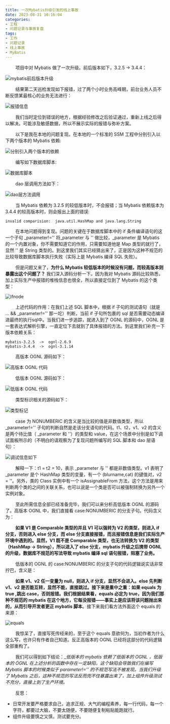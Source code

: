 ```yaml
---
title: 一次Mybatis升级引发的线上事故
date: 2023-08-31 10:16:04
categories:
- 工程
- 问题记录与事故复盘
tags:
- 工作
- 问题记录
- 线上事故
- MyBatis
---
```



&ensp;&ensp;&ensp;&ensp; 项目中对 Mybatis 做了一次升级。前后版本如下，3.2.5 -> 3.4.4：

![mybatis前后版本升级](https://github.com/3546514206/ImageHost.Github.IO/blob/main/%E5%B7%A5%E7%A8%8B/%E9%97%AE%E9%A2%98%E8%AE%B0%E5%BD%95%E4%B8%8E%E4%BA%8B%E6%95%85%E5%A4%8D%E7%9B%98/%E4%B8%80%E6%AC%A1Mybatis%E5%8D%87%E7%BA%A7%E5%BC%95%E5%8F%91%E7%9A%84%E7%BA%BF%E4%B8%8A%E4%BA%8B%E6%95%85/mybatis%E5%89%8D%E5%90%8E%E7%89%88%E6%9C%AC%E5%8D%87%E7%BA%A7.png?raw=true)

&ensp;&ensp;&ensp;&ensp; 结果第二天巡检发现如下报错，过了两个小时业务高峰期，前台业务人员不断反馈某最核心的业务无法进行：

![报错信息](https://github.com/3546514206/ImageHost.Github.IO/blob/main/%E5%B7%A5%E7%A8%8B/%E9%97%AE%E9%A2%98%E8%AE%B0%E5%BD%95%E4%B8%8E%E4%BA%8B%E6%95%85%E5%A4%8D%E7%9B%98/%E4%B8%80%E6%AC%A1Mybatis%E5%8D%87%E7%BA%A7%E5%BC%95%E5%8F%91%E7%9A%84%E7%BA%BF%E4%B8%8A%E4%BA%8B%E6%95%85/%E6%8A%A5%E9%94%99%E4%BF%A1%E6%81%AF.png?raw=true)

&ensp;&ensp;&ensp;&ensp; 我们当时定位到错误的地方，根据经验修改之后验证通过，重新上线之后得以解决。可能涉及敏感数据，所以不展示实际的报错与弥补方案。

&ensp;&ensp;&ensp;&ensp; 以下是我在本地的问题复现。在本地的一个标准的 SSM 工程中分别引入以下两个版本的 Mybatis 依赖:

![分别引入两个版本的依赖](https://github.com/3546514206/ImageHost.Github.IO/blob/main/%E5%B7%A5%E7%A8%8B/%E9%97%AE%E9%A2%98%E8%AE%B0%E5%BD%95%E4%B8%8E%E4%BA%8B%E6%95%85%E5%A4%8D%E7%9B%98/%E4%B8%80%E6%AC%A1Mybatis%E5%8D%87%E7%BA%A7%E5%BC%95%E5%8F%91%E7%9A%84%E7%BA%BF%E4%B8%8A%E4%BA%8B%E6%95%85/%E5%88%86%E5%88%AB%E5%BC%95%E5%85%A5%E4%B8%A4%E4%B8%AA%E7%89%88%E6%9C%AC%E7%9A%84%E4%BE%9D%E8%B5%96.png?raw=true)

&ensp;&ensp;&ensp;&ensp; 编写如下数据库脚本:

![数据库脚本](https://github.com/3546514206/ImageHost.Github.IO/blob/main/%E5%B7%A5%E7%A8%8B/%E9%97%AE%E9%A2%98%E8%AE%B0%E5%BD%95%E4%B8%8E%E4%BA%8B%E6%95%85%E5%A4%8D%E7%9B%98/%E4%B8%80%E6%AC%A1Mybatis%E5%8D%87%E7%BA%A7%E5%BC%95%E5%8F%91%E7%9A%84%E7%BA%BF%E4%B8%8A%E4%BA%8B%E6%95%85/%E6%95%B0%E6%8D%AE%E5%BA%93%E8%84%9A%E6%9C%AC.png?raw=true)

&ensp;&ensp;&ensp;&ensp; dao 层调用方法如下：

![dao层方法调用](https://github.com/3546514206/ImageHost.Github.IO/blob/main/%E5%B7%A5%E7%A8%8B/%E9%97%AE%E9%A2%98%E8%AE%B0%E5%BD%95%E4%B8%8E%E4%BA%8B%E6%95%85%E5%A4%8D%E7%9B%98/%E4%B8%80%E6%AC%A1Mybatis%E5%8D%87%E7%BA%A7%E5%BC%95%E5%8F%91%E7%9A%84%E7%BA%BF%E4%B8%8A%E4%BA%8B%E6%95%85/dao%E5%B1%82%E6%96%B9%E6%B3%95%E8%B0%83%E7%94%A8.png?raw=true)

&ensp;&ensp;&ensp;&ensp; 当 Mybatis 依赖为 3.2.5 的较低版本时，不会报错；当 Mybatis 依赖版本为 3.4.4 的较高版本时，则会报出上面的错误:

```shell
invalid comparision:  java.util.HashMap and java.lang.String
```

&ensp;&ensp;&ensp;&ensp; 在本地问题得到复现。问题的关键在于数据库脚本中的 if 条件编译语句的这一个子句 _parameter!='' 将_parameter 与 '' 做比较，_parameter 是 Mybatis 的一个内置对象，你不需要知道它的作用，只需要知道他是 Map 类型的就行了，显然 '' 是 String 类型的。到这里我们其实已经猜出来了，正是因为这种不规范的比较导致数据库脚本执行失败（实际上是 Mybatis 编译 SQL 失败）。

&ensp;&ensp;&ensp;&ensp; 但是问题又来了，__为什么 Mybatis 较低版本的时候没有问题，而较高版本则暴露出这个问题了？__ 我们深入源码分析一下。因为我对 Mybatis 源码比较熟悉，加上实际生产中报错的堆栈信息也很全，所以直接定位到了 Mybatis 的这个类型：

![ifnode](https://github.com/3546514206/ImageHost.Github.IO/blob/main/%E5%B7%A5%E7%A8%8B/%E9%97%AE%E9%A2%98%E8%AE%B0%E5%BD%95%E4%B8%8E%E4%BA%8B%E6%95%85%E5%A4%8D%E7%9B%98/%E4%B8%80%E6%AC%A1Mybatis%E5%8D%87%E7%BA%A7%E5%BC%95%E5%8F%91%E7%9A%84%E7%BA%BF%E4%B8%8A%E4%BA%8B%E6%95%85/ifnode.png?raw=true)

&ensp;&ensp;&ensp;&ensp; 上述代码的作用：在我们上述 SQL 脚本中，根据 if 子句的测试语句（就是 ... && _parameter!='' 那一坨）判断，当前 if 子句所包裹的 sql 是否需要动态编译进最终的执行sql中。当我们进一步追踪，就进入到了 OGNL 的源码中，OGNL 是一套表达式解析引擎，一直定位下去就到了具体报错的方法。到这里我们补充一下版本依赖关系：

```shell
mybatis-3.2.5  ->  ognl-2.6.9
mybatis-3.4.4  ->  ognl-3.1.14
```

&ensp;&ensp;&ensp;&ensp; 高版本 OGNL 源码如下：

![高版本 OGNL 代码](https://github.com/3546514206/ImageHost.Github.IO/blob/main/%E5%B7%A5%E7%A8%8B/%E9%97%AE%E9%A2%98%E8%AE%B0%E5%BD%95%E4%B8%8E%E4%BA%8B%E6%95%85%E5%A4%8D%E7%9B%98/%E4%B8%80%E6%AC%A1Mybatis%E5%8D%87%E7%BA%A7%E5%BC%95%E5%8F%91%E7%9A%84%E7%BA%BF%E4%B8%8A%E4%BA%8B%E6%95%85/%E9%AB%98%E7%89%88%E6%9C%ACOGNL%E4%BB%A3%E7%A0%81.png?raw=true)

&ensp;&ensp;&ensp;&ensp; 低版本 OGNL 源码如下：

![低版本 OGNL 代码](https://github.com/3546514206/ImageHost.Github.IO/blob/main/%E5%B7%A5%E7%A8%8B/%E9%97%AE%E9%A2%98%E8%AE%B0%E5%BD%95%E4%B8%8E%E4%BA%8B%E6%95%85%E5%A4%8D%E7%9B%98/%E4%B8%80%E6%AC%A1Mybatis%E5%8D%87%E7%BA%A7%E5%BC%95%E5%8F%91%E7%9A%84%E7%BA%BF%E4%B8%8A%E4%BA%8B%E6%95%85/%E4%BD%8E%E7%89%88%E6%9C%ACOGNL%E4%BB%A3%E7%A0%81.png?raw=true)

&ensp;&ensp;&ensp;&ensp; 类型标识相关的源码如下：

![类型标记](https://github.com/3546514206/ImageHost.Github.IO/blob/main/%E5%B7%A5%E7%A8%8B/%E9%97%AE%E9%A2%98%E8%AE%B0%E5%BD%95%E4%B8%8E%E4%BA%8B%E6%95%85%E5%A4%8D%E7%9B%98/%E4%B8%80%E6%AC%A1Mybatis%E5%8D%87%E7%BA%A7%E5%BC%95%E5%8F%91%E7%9A%84%E7%BA%BF%E4%B8%8A%E4%BA%8B%E6%95%85/%E7%B1%BB%E5%9E%8B%E6%A0%87%E8%AE%B0.png?raw=true)

&ensp;&ensp;&ensp;&ensp; case 为 NONUMBERIC 的含义是当比较的值是非数值类型，所以 _parameter!='' 子句的判断自然是走该分支语句的代码。t1、t2，v1、v2 的含义是两个待比值（ _parameter 和 ''）的类型和 value，在这个场景中分别是如下调试面板所示的（不明白的请观察为了复现问题所编写的 SQL 脚本和 dao 层语句）：

![调试信息如下](https://github.com/3546514206/ImageHost.Github.IO/blob/main/%E5%B7%A5%E7%A8%8B/%E9%97%AE%E9%A2%98%E8%AE%B0%E5%BD%95%E4%B8%8E%E4%BA%8B%E6%95%85%E5%A4%8D%E7%9B%98/%E4%B8%80%E6%AC%A1Mybatis%E5%8D%87%E7%BA%A7%E5%BC%95%E5%8F%91%E7%9A%84%E7%BA%BF%E4%B8%8A%E4%BA%8B%E6%95%85/%E8%B0%83%E8%AF%95%E4%BF%A1%E6%81%AF%E5%A6%82%E4%B8%8B.png?raw=true)

&ensp;&ensp;&ensp;&ensp; 解释一下：t1 = t2 = 10，表示 _parameter 与 '' 都是非数值类型。v1 表明了 _parameter 是个 HashMap 类型的变量，有一个 (blurname,cat) 的键值对，v2 = ''。另外，类的 Class 实例中有一个 isAssignableFrom 方法，这个方法是用来判断两个类的之间的关联关系，也可以说是一个类是否可以被强制转换为另外一个实例对象。

&ensp;&ensp;&ensp;&ensp; 至此所需信息全部已经准备完毕，我们可以来分析高低版本 OGNL 的源码了。高版本 OGNL 中，我们直接看 case:NONUMBERIC 的分支子句。代码含义为：

&ensp;&ensp;&ensp;&ensp; __如果 V1 是 Comparable 类型的并且 V1 可以强转为 V2 的类型，则进入 if 分支，否则进入 else 分支，而 else 分支直接报错，而且报错信息是我们实际生产环境中遇到的。显然，V1 既不是 Comparable 类型，也无法转换为 V2 的类型（HashMap -> String），所以进入了 else 分支，mybatis 升级之后携带 OGNL 的升级，数据库不规范的写法导致 mybatis 编译 sql 语句报错，阻塞了业务。__

&ensp;&ensp;&ensp;&ensp; 低版本的 OGNL 的 case:NONUMBERIC 的分支子句的代码逻辑说实话非常拧巴，含义是：

&ensp;&ensp;&ensp;&ensp; __如果 v1、v2 任一变量为 null，则进入 if 分支，显然不会进入。else 先判断v1、v2 是否能互转，显然不能，直接跳过。接下来是重中之重：如果 equals 为 true ,跳出 case，否则报错。我们根据结果看，equals 必定为 true，因为我们那种不规范的 mybatis 在这个地方，它每没报错——事实上是应该将该问题抛出来的，从而引导开发者更正 mybatis 脚本__。接下来我们看方法外面这个 equals 的来源：

![equals](https://github.com/3546514206/ImageHost.Github.IO/blob/main/%E5%B7%A5%E7%A8%8B/%E9%97%AE%E9%A2%98%E8%AE%B0%E5%BD%95%E4%B8%8E%E4%BA%8B%E6%95%85%E5%A4%8D%E7%9B%98/%E4%B8%80%E6%AC%A1Mybatis%E5%8D%87%E7%BA%A7%E5%BC%95%E5%8F%91%E7%9A%84%E7%BA%BF%E4%B8%8A%E4%BA%8B%E6%95%85/equals.png?raw=true)

&ensp;&ensp;&ensp;&ensp; 我惊呆了，直接写死传经来的，至于这个 equals 意欲何为，当初作者为什么这么写，也许只有作者自己知道。反正高版本的 OGNL 已经将这部分的代码逻辑全部重构了。

&ensp;&ensp;&ensp;&ensp; 我们可以得到如下结论：__低版本的 mybatis 依赖了低版本的 OGNL ，低版本的 OGNL 在上述分析的函数中存在一定缺陷，这个缺陷会导致我们在编写 Mybatis 脚本的时候类似于 _parameter!='' 的不规范写法不被发现。当我们升级了 Mybatis 之后，这种不规范的写法反而兜不住暴露出来了，加上组件升级测试不充分，直接上到了生产环境。__

&ensp;&ensp;&ensp;&ensp; 反思：
* 日常开发要严格要求自己，追求正规、大气的编程素养，每一行代码，每一个字符，都要过大脑，不要太随便，不要随便复制粘贴能跑就行。
* 组件升级要慎之又慎，测试要充分。














